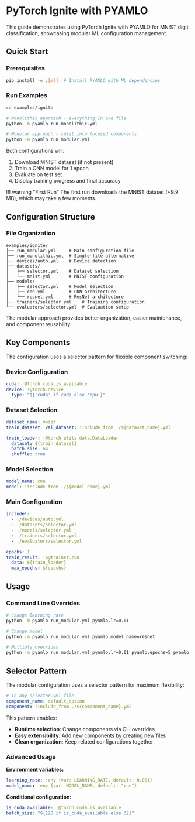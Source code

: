 # PyTorch Ignite with PYAMLO

This guide demonstrates using PyTorch Ignite with PYAMLO for MNIST digit classification, showcasing modular ML configuration management.

## Quick Start

### Prerequisites
```bash
pip install -e .[ml]  # Install PYAMLO with ML dependencies
```

### Run Examples
```bash
cd examples/ignite

# Monolithic approach - everything in one file
python -m pyamlo run_monolithic.yml

# Modular approach - split into focused components
python -m pyamlo run_modular.yml
```

Both configurations will:
1. Download MNIST dataset (if not present)
2. Train a CNN model for 1 epoch
3. Evaluate on test set
4. Display training progress and final accuracy

!!! warning "First Run"
    The first run downloads the MNIST dataset (~9.9 MB), which may take a few moments.

## Configuration Structure

### File Organization
```
examples/ignite/
├── run_modular.yml     # Main configuration file
├── run_monolithic.yml  # Single-file alternative
├── devices/auto.yml    # Device detection
├── datasets/
│   ├── selector.yml    # Dataset selection
│   └── mnist.yml       # MNIST configuration
├── models/
│   ├── selector.yml    # Model selection
│   ├── cnn.yml         # CNN architecture
│   └── resnet.yml      # ResNet architecture
├── trainers/selector.yml    # Training configuration
└── evaluators/selector.yml  # Evaluation setup
```

The modular approach provides better organization, easier maintenance, and component reusability.

## Key Components

The configuration uses a selector pattern for flexible component switching:

### Device Configuration
```yaml
cuda: !@torch.cuda.is_available
device: !@torch.device
  type: "${'cuda' if cuda else 'cpu'}"
```

### Dataset Selection
```yaml
dataset_name: mnist
train_dataset, val_dataset: !include_from ./${dataset_name}.yml

train_loader: !@torch.utils.data.DataLoader
  dataset: ${train_dataset}
  batch_size: 64
  shuffle: true
```

### Model Selection
```yaml
model_name: cnn
model: !include_from ./${model_name}.yml
```

### Main Configuration
```yaml
include!:
  - ./devices/auto.yml 
  - ./datasets/selector.yml
  - ./models/selector.yml
  - ./trainers/selector.yml
  - ./evaluators/selector.yml

epochs: 1
train_result: !$@trainer.run
  data: ${train_loader}
  max_epochs: ${epochs}
```
## Usage

### Command Line Overrides
```bash
# Change learning rate
python -m pyamlo run_modular.yml pyamlo.lr=0.01

# Change model
python -m pyamlo run_modular.yml pyamlo.model_name=resnet

# Multiple overrides
python -m pyamlo run_modular.yml pyamlo.lr=0.01 pyamlo.epochs=5 pyamlo.model_name=resnet
```

## Selector Pattern

The modular configuration uses a selector pattern for maximum flexibility:

```yaml
# In any selector.yml file
component_name: default_option
component: !include_from ./${component_name}.yml
```

This pattern enables:
- **Runtime selection**: Change components via CLI overrides
- **Easy extensibility**: Add new components by creating new files
- **Clean organization**: Keep related configurations together

### Advanced Usage

**Environment variables:**
```yaml
learning_rate: !env {var: LEARNING_RATE, default: 0.001}
model_name: !env {var: MODEL_NAME, default: "cnn"}
```

**Conditional configuration:**
```yaml
is_cuda_available: !@torch.cuda.is_available
batch_size: "${128 if is_cuda_available else 32}"
```
